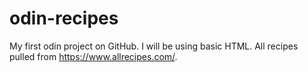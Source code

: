 # odin-recipes
My first odin project on GitHub. I will be using basic HTML. All recipes pulled from https://www.allrecipes.com/.
